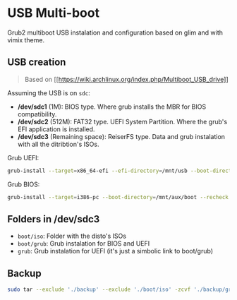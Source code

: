 # USB Multi-boot
Grub2 multiboot USB instalation and configuration based on glim and with vimix theme.

## USB creation
>Based on [[https://wiki.archlinux.org/index.php/Multiboot_USB_drive]]

Assuming the USB is on `sdc`:
  * **/dev/sdc1** (1M): BIOS type. Where grub installs the MBR for BIOS compatibility.
  * **/dev/sdc2** (512M): FAT32 type. UEFI System Partition. Where the grub's EFI application is installed.
  * **/dev/sdc3** (Remaining space): ReiserFS type. Data and grub instalation with all the ditribtion's ISOs.


Grub UEFI:
```bash
grub-install --target=x86_64-efi --efi-directory=/mnt/usb --boot-directory=/mnt/aux --removable --recheck
```

Grub BIOS:
```bash
grub-install --target=i386-pc --boot-directory=/mnt/aux/boot --recheck /dev/sdc
```

## Folders in **/dev/sdc3**
  * `boot/iso`: Folder with the disto's ISOs
  * `boot/grub`: Grub instalation for BIOS and UEFI
  * `grub`: Grub instalation for UEFI (it's just a simbolic link to boot/grub)

## Backup
```bash
sudo tar --exclude './backup' --exclude './boot/iso' -zcvf './backup/grub.2016.11.05-2.tar.gz' .
```
